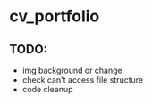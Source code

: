 # cv_portfolio

## TODO:
- img background or change
- check can't access file structure
- code cleanup
